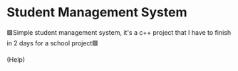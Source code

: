 # Student Management System

🟪Simple student management system, it's a c++ project that I have to finish in 2 days for a school project🟪

(Help)